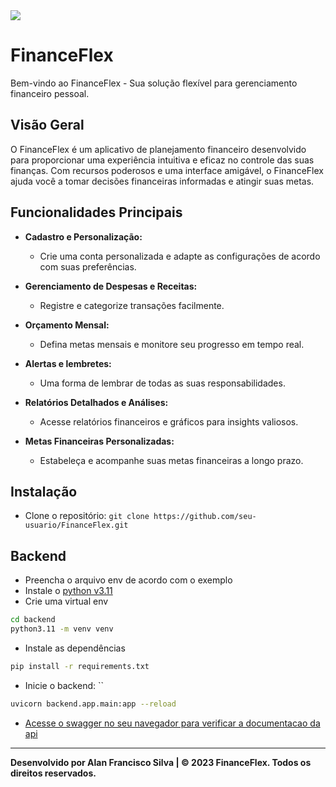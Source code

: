 <img src="https://img.shields.io/badge/python-v3.11-green"/>

# FinanceFlex

Bem-vindo ao FinanceFlex - Sua solução flexível para gerenciamento financeiro pessoal.

## Visão Geral

O FinanceFlex é um aplicativo de planejamento financeiro desenvolvido para proporcionar uma experiência intuitiva e eficaz no controle das suas finanças. Com recursos poderosos e uma interface amigável, o FinanceFlex ajuda você a tomar decisões financeiras informadas e atingir suas metas.

## Funcionalidades Principais

- **Cadastro e Personalização:**
  - Crie uma conta personalizada e adapte as configurações de acordo com suas preferências.

- **Gerenciamento de Despesas e Receitas:**
  - Registre e categorize transações facilmente.

- **Orçamento Mensal:**
  - Defina metas mensais e monitore seu progresso em tempo real.

- **Alertas e lembretes:**
  - Uma forma de lembrar de todas as suas responsabilidades.

- **Relatórios Detalhados e Análises:**
  - Acesse relatórios financeiros e gráficos para insights valiosos.

- **Metas Financeiras Personalizadas:**
  - Estabeleça e acompanhe suas metas financeiras a longo prazo.

## Instalação

- Clone o repositório: `git clone https://github.com/seu-usuario/FinanceFlex.git`

## Backend

- Preencha o arquivo env de acordo com o exemplo
- Instale o [python v3.11](https://www.python.org/downloads/release/python-3110/)
- Crie uma virtual env

```bash
cd backend
python3.11 -m venv venv
```

- Instale as dependências

```bash
pip install -r requirements.txt
```

- Inicie o backend: ``

```bash
uvicorn backend.app.main:app --reload
```

- [Acesse o swagger no seu navegador para verificar a documentacao da api](http://localhost:8000/docs)

---

**Desenvolvido por Alan Francisco Silva | © 2023 FinanceFlex. Todos os direitos reservados.**
